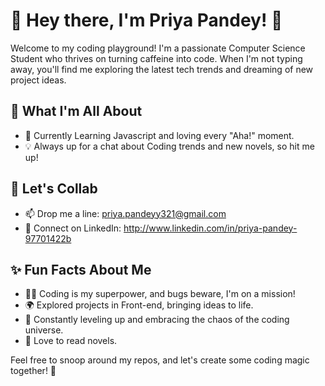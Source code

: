 # 👋 Hey there, I'm Priya Pandey! 🚀

Welcome to my coding playground! I'm a passionate Computer Science Student who thrives on turning caffeine into code. When I'm not typing away, you'll find me exploring the latest tech trends and dreaming of new project ideas.

## 🌈 What I'm All About

- 🌱 Currently Learning Javascript and loving every "Aha!" moment.
- 💡 Always up for a chat about Coding trends and new novels, so hit me up!

## 🚀 Let's Collab

- 📫 Drop me a line: priya.pandeyy321@gmail.com
- 💼 Connect on LinkedIn: http://www.linkedin.com/in/priya-pandey-97701422b

## ✨ Fun Facts About Me

- 👩‍💻 Coding is my superpower, and bugs beware, I'm on a mission!
- 🌍 Explored projects in Front-end, bringing ideas to life.
- 🚀 Constantly leveling up and embracing the chaos of the coding universe.
- 📙 Love to read novels.

Feel free to snoop around my repos, and let's create some coding magic together! 🌟
